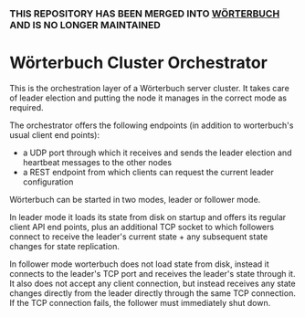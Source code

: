 ### THIS REPOSITORY HAS BEEN MERGED INTO [WÖRTERBUCH](https://github.com/babymotte/worterbuch) AND IS NO LONGER MAINTAINED

# Wörterbuch Cluster Orchestrator

This is the orchestration layer of a Wörterbuch server cluster. It takes care of leader election and putting the node it manages in the correct mode as required.

The orchestrator offers the following endpoints (in addition to worterbuch's usual client end points):

- a UDP port through which it receives and sends the leader election and heartbeat messages to the other nodes
- a REST endpoint from which clients can request the current leader configuration

Wörterbuch can be started in two modes, leader or follower mode.

In leader mode it loads its state from disk on startup and offers its regular client API end points, plus an additional TCP socket to which followers connect to receive the leader's current state + any subsequent state changes for state replication.

In follower mode worterbuch does not load state from disk, instead it connects to the leader's TCP port and receives the leader's state through it. It also does not accept any client connection, but instead receives any state changes directly from the leader directly through the same TCP connection. If the TCP connection fails, the follower must immediately shut down.
